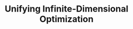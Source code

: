 ---
layout: mdpage
title: Unifying Infinite-Dimensional Optimization
image: assets/images/infiniteopt_discoveries.png
description: 'Accerating Scientific Discovery through Abstraction'
nav-menu: false
show_tile: false
banner_color: style5
---
